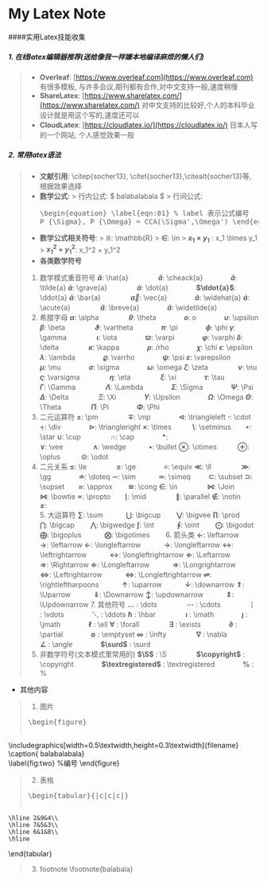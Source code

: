 
My Latex Note
======================
####实用Latex技能收集

##### 1. 在线latex编辑器推荐(送给像我一样嫌本地编译麻烦的懒人们)
> +  **Overleaf**: [https://www.overleaf.com](https://www.overleaf.com) 有很多模板, 与许多会议,期刊都有合作,对中文支持一般,速度稍慢
> +  **ShareLatex**: [https://www.sharelatex.com/](https://www.sharelatex.com/) 对中文支持的比较好,个人的本科毕业设计就是用这个写的,速度还可以
> + **CloudLatex**: [https://cloudlatex.io/](https://cloudlatex.io/) 日本人写的一个网站, 个人感觉效果一般

##### 2. 常用latex语法
> + **文献引用**: \citep\{socher13\}, \citet\{socher13\},\citealt\{socher13\}等, 根据效果选择
> + **数学公式**: 
	> 行内公式: \$ balabalabala \$ 
	> 行间公式: 
		 <pre>\begin{equation}
\label{eqn:01} % label 表示公式编号
P_{\Sigma}, P_{\Omega} = CCA(\Sigma',\Omega')
\end{equation} </pre>
> + **数学公式相关符号**:
	> **$\mathbb{R}$**:  \mathbb{R}
	> **$\in$**: \in
	> **$x_1 \times y_1$** :  x_1 \times y_1
	> **$x_1^2 + y_1^2$**: x_1^2 + y_1^2
> + **各类数学符号**
> 1. 数学模式重音符号 
> **$\hat{a}$**:  \hat{a}　　　　 **$\check{a}$**: \cheack{a}　　　　**$\tilde{a}$**: \tilde{a}
> **$\grave{a}$**:  \grave{a}　　　　 **$\dot{a}$**: \dot{a}　　　　**$\ddot{a}$**: \ddot{a}
> **$\bar{a}$**:  \bar{a}　　　　 **$\vec{a}$**: \vec{a}　　　　**$\widehat{a}$**: \widehat{a}
> **$\acute{a}$**:  \acute{a}　　　　 **$\breve{a}$**: \breve{a}　　　　**$\widetilde{a}$**: \widetilde{a}
>  2. 希腊字母
>  **$\alpha$**:  \alpha　　　　 **$\theta$**: \theta　　　　**$o$**: o　　　　**$\upsilon$**: \upsilon
>  **$\beta$**:  \beta　　　　 **$\vartheta$**: \vartheta　　　　**$\pi$**: \pi　　　　**$\phi$**: \phi
>  **$\gamma$**:  \gamma　　　　 **$\iota$**: \iota　　　　**$\varpi$**: \varpi　　　　**$\varphi$**: \varphi
>  **$\delta$**:  \delta　　　　 **$\kappa$**: \kappa　　　　**$\rho$**: /rho　　　　**$\chi$**: \chi
>  **$\epsilon$**:  \epsilon　　　　 **$\lambda$**: \lambda　　　　**$\varrho$**: \varrho　　　　**$\psi$**: \psi
>  **$\varepsilon$**:  \varepsilon　　　　 **$\mu$**: \mu　　　　**$\sigma$**: \sigma　　　　**$\omega$**: \omega
>  **$\zeta$**:  \zeta　　　　 **$\nu$**: \nu　　　　**$\varsigma$**: \varsigma　　　　
>  **$\eta$**:  \eta　　　　 **$\xi$**: \xi　　　　**$\tau$**: \tau　　　　
>  **$\Gamma$**:  \Gamma　　　　 **$\Lambda$**: \Lambda　　　　**$\Sigma$**: \Sigma　　　　**$\Psi$**: \Psi
>  **$\Delta$**:  \Delta　　　　 **$\Xi$**: \Xi　　　　**$\Upsilon$**: \Upsilon　　　　**$\Omega$**: \Omega
>  **$\Theta$**:  \Theta　　　　 **$\Pi$**: \Pi　　　　**$\Phi$**: \Phi
>  3. 二元运算符
>  **$\pm$**:  \pm　　　　 **$\mp$**: \mp　　　　**$\triangleleft$**: \triangleleft
>  **$\cdot$**:  \cdot　　　　 **$\div$**: \div　　　　**$\triangleright$**: \triangleright
>  **$\times$**:  \times　　　**$\setminus$**: \setminus　　**$\star$**: \star
>        **$\cup$**:  \cup　　　　 **$\cap$**: \cap　　　　**$\ast$**: \
>        **$\vee$**:  \vee　　　　 **$\wedge$**: \wedge　　   　**$\bullet$**: \bullet
>            **$\otimes$**:  \otimes　　　**$\oplus$**: \oplus　　　**$\odot$**: \odot
> 4. 二元关系
>   **$\le$**:  \le　　　　 **$\ge$**: \ge　　　　**$\equiv$**: \equiv
>   **$\ll$**:  \ll　　　　 **$\gg$**: \gg　　　　**$\doteq$**: \doteq
>   **$\sim$**:  \sim　　　 **$\simeq$**: \simeq　  　 **$\subset$**: \subset
>   **$\supset$**:  \supset　　**$\approx$**: \approx　　 **$\cong$**: \cong
>   **$\in$**:  \in　　　　 **$\Join$**: \Join　　　 **$\bowtie$**: \bowtie
>   **$\propto$**:  \propto　　**$\mid$**: \mid　　　　 **$\parallel$**: \parallel
>   **$\notin$**:  \notin　　 **$\ne$**: \
>    5. 大运算符
>    **$\sum$**:  \sum　　　 **$\bigcup$**: \bigcup　　 **$\bigvee$**: \bigvee
>    **$\prod$**:  \prod　　　 **$\bigcap$**: \bigcap　　 **$\bigwedge$**: \bigwedge
>    **$\int$**:  \int　　　 **$\oint$**: \oint　　 **$\bigodot$**: \bigodot
>    **$\bigoplus$**:  \bigoplus　　　 **$\bigotimes$**: \bigotimes　　 
>    6. 箭头类
>    **$\leftarrow$**:  \leftarrow　　　 **$\rightarrow$**: \leftarrow
>    **$\longleftarrow$**:  \longleftarrow　　　 **$\longrightarrow$**: \longleftarrow
>    **$\leftrightarrow$**:  \leftrightarrow　　　 **$\longleftrightarrow$**: \longleftrightarrow
>    **$\Leftarrow$**:  \Leftarrow　　　 **$\Rightarrow$**: \Rightarrow
>    **$\Longleftarrow$**:  \Longleftarrow　　　 **$\Longrightarrow$**: \Longrightarrow　　 
>    **$\Leftrightarrow$**:  \Leftrightarrow　　　 **$\Longleftrightarrow$**: \Longleftrightarrow 
>    **$\rightleftharpoons$**:  \rightleftharpoons　　　 
>    **$\uparrow$**:  \uparrow　　　 **$\downarrow$**: \downarrow
>    **$\Uparrow$**:  \Uparrow　　　 **$\Downarrow$**: \Downarrow
>    **$\updownarrow$**:  \updownarrow　　　 **$\Updownarrow$**: \Updownarrow
>    7. 其他符号
>    **$\dots$** :  \dots　　　　 **$\cdots$** :  \cdots　　　　**$\vdots$** : \vdots　　　　**$\ddots$** :  \ddots
>    **$\hbar$** :  \hbar　　　　 **$\imath$** :  \imath　　　　**$\jmath$** : \jmath　　　　**$\ell$** :  \ell
>    **$\forall$** :  \forall　　　　 **$\exists$** :  \exists　　　　**$\partial$** : \partial　　　　**$\emptyset$** :  \emptyset
>   **$\infty$** :  \infty　　　　 **$\nabla$** :  \nabla　　　　**$\angle$** : \angle　　　　**$\surd$** :  \surd
>   8. 非数学符号(文本模式里常用的)
>   **$\S$** :  \S　　　　 **$\copyright$** :  \copyright　　　　**$\textregistered$** : \textregistered　　　　**$\%$** :  \%   
+ 其他内容
> 1. 图片
> <pre>\begin{figure}
\includegraphics[width=0.5\textwidth,height=0.3\textwidth]{filename}
\caption{ balabalabala}		
\label{fig:two}		%编号
\end{figure}</pre>
> 2. 表格
> <pre>\begin{tabular}{|c|c|c|}
	\hline 2&9&4\\
	\hline 7&5&3\\
	\hline 6&1&8\\
	\hline
\end{tabular}</pre>
> 3. footnote 
> \footnote{balabala}